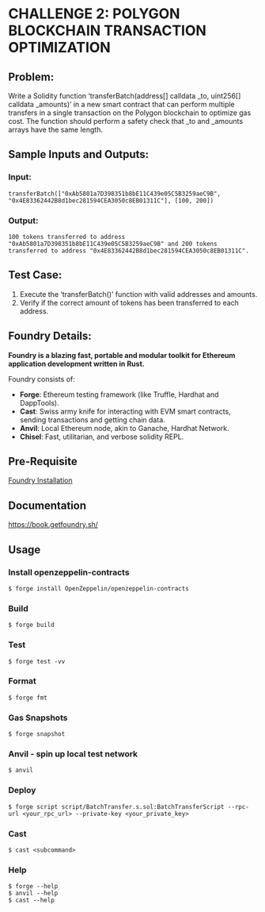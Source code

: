 # CHALLENGE 2: POLYGON BLOCKCHAIN TRANSACTION OPTIMIZATION 
## Problem: 
Write a Solidity function ‘transferBatch(address[] calldata _to, uint256[]
calldata _amounts)’ in a new smart contract that can perform multiple transfers in a
single transaction on the Polygon blockchain to optimize gas cost. The function
should perform a safety check that _to and _amounts arrays have the same length.

## Sample Inputs and Outputs:
### Input: 
`transferBatch(["0xAb5801a7D398351b8bE11C439e05C5B3259aeC9B",
"0x4E83362442B8d1bec281594CEA3050c8EB01311C"], [100, 200])`

### Output:
`100 tokens transferred to address
"0xAb5801a7D398351b8bE11C439e05C5B3259aeC9B" and 200 tokens
transferred to address "0x4E83362442B8d1bec281594CEA3050c8EB01311C".`

## Test Case:
1. Execute the ‘transferBatch()’ function with valid addresses and amounts.
1. Verify if the correct amount of tokens has been transferred to each address.

## Foundry Details:

**Foundry is a blazing fast, portable and modular toolkit for Ethereum application development written in Rust.**

Foundry consists of:

-   **Forge**: Ethereum testing framework (like Truffle, Hardhat and DappTools).
-   **Cast**: Swiss army knife for interacting with EVM smart contracts, sending transactions and getting chain data.
-   **Anvil**: Local Ethereum node, akin to Ganache, Hardhat Network.
-   **Chisel**: Fast, utilitarian, and verbose solidity REPL.

## Pre-Requisite

[Foundry Installation](https://book.getfoundry.sh/getting-started/installation)

## Documentation

https://book.getfoundry.sh/

## Usage

### Install openzeppelin-contracts
```shell
$ forge install OpenZeppelin/openzeppelin-contracts
```

### Build

```shell
$ forge build
```

### Test

```shell
$ forge test -vv
```

### Format

```shell
$ forge fmt
```

### Gas Snapshots

```shell
$ forge snapshot
```

### Anvil - spin up local test network

```shell
$ anvil
```

### Deploy

```shell
$ forge script script/BatchTransfer.s.sol:BatchTransferScript --rpc-url <your_rpc_url> --private-key <your_private_key>
```

### Cast

```shell
$ cast <subcommand>
```

### Help

```shell
$ forge --help
$ anvil --help
$ cast --help
```
